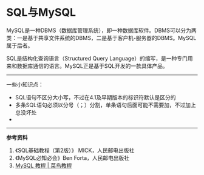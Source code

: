 # SQL与MySQL

MySQL是一种DBMS（数据库管理系统），即一种数据库软件。DBMS可以分为两类：一是基于共享文件系统的DBMS，二是基于客户机-服务器的DBMS。MySQL属于后者。

SQL是结构化查询语言（Structured Query Language）的缩写，是一种专门用来和数据库通信的语言。MySQL正是基于SQL开发的一款具体产品。





---

一些小知识点：

* SQL语句不区分大小写，不过在4.1及早期版本的标识符默认是区分的
* 多条SQL语句必须以分号（；）分割，单条语句后面可能不需要加，不过加上总没坏处
* 

---

**参考资料**

1. 《SQL基础教程（第2版）》 MICK，人民邮电出版社
2. 《MySQL必知必会》Ben Forta，人民邮电出版社 
3. [MySQL 教程 | 菜鸟教程](https://www.runoob.com/mysql/mysql-tutorial.html)
